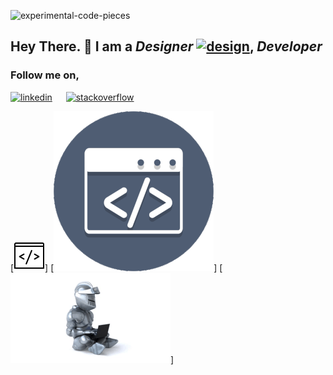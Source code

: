 
<img width="64" height="64" src="https://img.icons8.com/pieces/64/experimental-code-pieces.png" alt="experimental-code-pieces"/><h2 style="display:">Hey There. 👋 I am a *Designer* [<img width="16" height="16" src="https://img.icons8.com/officel/16/design.png" alt="design"/>](), *Developer* </h2>


<h3>Follow me on,</h3>

[<img width="38" height="38" src="https://img.icons8.com/fluency/48/linkedin.png" alt="linkedin" target="_blank"/>](https://www.linkedin.com/in/sahanlk/) &emsp;
[<img width="38" height="38" src="https://img.icons8.com/color/48/stackoverflow.png" alt="stackoverflow" target="_blank"/>](https://stackoverflow.com/users/14561731/sahan)


[<img src="./code.gif">]
[<img src="./code2.gif">]
[<img src="./developer.gif">]